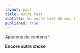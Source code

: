 ```yaml
---
layout: post
title: Autre test
subtitle: Un autre test de moi !
published: true
---
```

Ajoutons du contenu !

**Encore autre chose**